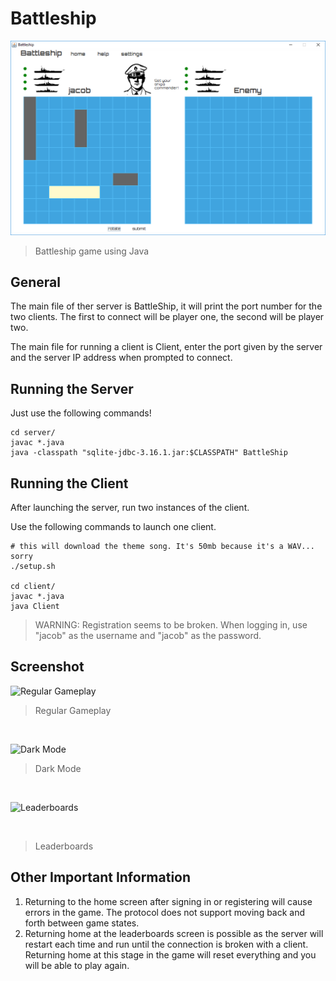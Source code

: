 # Battleship
![Game Play](https://github.com/jacsmith21/battleship/blob/master/battleship.png)
> Battleship game using Java

## General
The main file of ther server is BattleShip, it will print the port number for the two clients. The first to connect will be player one, the second will be player two.

The main file for running a client is Client, enter the port given by the server and the server IP address when prompted to connect.

## Running the Server
Just use the following commands!
```
cd server/
javac *.java
java -classpath "sqlite-jdbc-3.16.1.jar:$CLASSPATH" BattleShip
```

## Running the Client
After launching the server, run two instances of the client.

Use the following commands to launch one client.
```
# this will download the theme song. It's 50mb because it's a WAV... sorry
./setup.sh

cd client/
javac *.java
java Client
```

> WARNING: Registration seems to be broken. When logging in, use "jacob" as the username and "jacob" as the password.


## Screenshot
![Regular Gameplay](https://i.ibb.co/n1PYRpb/battleship.png)

> Regular Gameplay

<br/>

![Dark Mode](https://i.ibb.co/wRHbnj6/darkbattlesihp.png)

> Dark Mode

<br/>

![Leaderboards](https://i.ibb.co/jMfzPKQ/leaderboard.png)

<br/>

> Leaderboards

## Other Important Information
1. Returning to the home screen after signing in or registering will cause errors in the game. The protocol does not support moving back and forth between game states. 
2. Returning home at the leaderboards screen is possible as the server will restart each time and run until the connection is broken with a client. Returning home at this stage in the game will reset everything and you will be able to play again.
